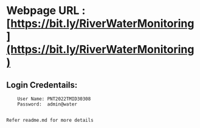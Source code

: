 # Webpage URL : [https://bit.ly/RiverWaterMonitoring](https://bit.ly/RiverWaterMonitoring)

## Login Credentails:

        User Name: PNT2022TMID30308
        Password:  admin@water


    Refer readme.md for more details
